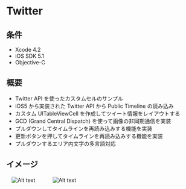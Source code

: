 Twitter
====================

条件
---------------
 * Xcode 4.2
 * iOS SDK 5.1
 * Objective-C

概要
---------------
 * Twitter API を使ったカスタムセルのサンプル
 * iOS5 から実装された Twitter API から Public Timeline の読み込み
 * カスタム UITableViewCell を作成してツイート情報をレイアウトする
 * GCD (Grand Central Dispatch) を使って画像の非同期通信を実装
 * プルダウンしてタイムラインを再読み込みする機能を実装
 * 更新ボタンを押してタイムラインを再読み込みする機能を実装
 * プルダウンするエリア内文字の多言語対応

イメージ
---------------
　![Alt text](https://raw.github.com/syake/UITableView-Examples/master/Twitter/assets/capture_01.png)　　
　![Alt text](https://raw.github.com/syake/UITableView-Examples/master/Twitter/assets/capture_02.png)
